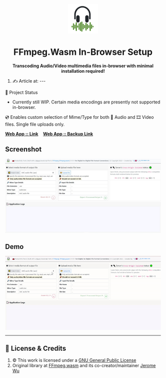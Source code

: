 <div align="center">
  <img src='https://github.com/incubated-geek-cc/FFmpegWasmLocalServer/raw/main/public/img/logo.png' width='96' height='96' alt='logo' />
  <h1 dir="auto">FFmpeg.Wasm In-Browser Setup</h1>

**Transcoding Audio/Video multimedia files in-browser with minimal installation required!**
<div align="left">
	<ol>
		<li>✍ Article at: ---</li>
	</ol>
</div>
</div>

📌 Project Status
* Currently still WIP. Certain media encodings are presently not supported in-browser.

💿 Enables custom selection of Mime/Type for both 🎵 Audio and 🎞️ Video files. Single file uploads only.

[**Web App :: Link**](https://ffmpegwasm.glitch.me/)&nbsp;&nbsp;&nbsp; [**Web App :: Backup Link**](https://ffmpegwasm.onrender.com/) 

## Screenshot
<img src='https://github.com/incubated-geek-cc/FFmpegWasmLocalServer/raw/main/public/img/webapp.jpg' width="800px" />

## Demo
<img src='https://github.com/incubated-geek-cc/FFmpegWasmLocalServer/raw/main/public/img/demo.gif' width="800px" />

---

## 📜 License & Credits
<ol>
	<li>© This work is licensed under a <a rel="license" href="https://github.com/incubated-geek-cc/FFmpegWasmLocalServer/raw/main/LICENSE.txt">GNU General Public License</a></li>
	<li>Original library at <a href="https://github.com/ffmpegwasm/ffmpeg.wasm" target="_blank">FFmpeg.wasm</a> and its co-creator/maintainer <a href="https://github.com/jeromewu" target="_blank">Jerome Wu</a></li>
</ol>